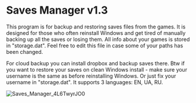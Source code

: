 # Saves Manager v1.3

This program is for backup and restoring saves files from the games. It is designed for those who often reinstall Windows and get tired of manually backing up all the saves or losing them. All info about your games is stored in "storage.dat". Feel free to edit this file in case some of your paths has been changed.

For cloud backup you can install dropbox and backup saves there.
Btw if you want to restore your saves on clean Windows install - make sure your username is the same as before reinstalling Windows. Or just fix your username in "storage.dat". It supports 3 languages: EN, UA, RU.

![Saves_Manager_4L6TwyrJO0](https://user-images.githubusercontent.com/52271494/182657861-151b7ed5-50d8-4105-8f78-fc11df96bc5a.png)


